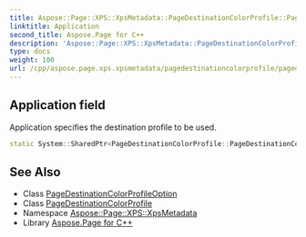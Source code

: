 ```yaml
---
title: Aspose::Page::XPS::XpsMetadata::PageDestinationColorProfile::PageDestinationColorProfileOption::Application field
linktitle: Application
second_title: Aspose.Page for C++
description: 'Aspose::Page::XPS::XpsMetadata::PageDestinationColorProfile::PageDestinationColorProfileOption::Application field. Application specifies the destination profile to be used in C++.'
type: docs
weight: 100
url: /cpp/aspose.page.xps.xpsmetadata/pagedestinationcolorprofile/pagedestinationcolorprofileoption/application/
---
```

## Application field


Application specifies the destination profile to be used.

```cpp
static System::SharedPtr<PageDestinationColorProfile::PageDestinationColorProfileOption> Aspose::Page::XPS::XpsMetadata::PageDestinationColorProfile::PageDestinationColorProfileOption::Application
```

## See Also

* Class [PageDestinationColorProfileOption](../)
* Class [PageDestinationColorProfile](../../)
* Namespace [Aspose::Page::XPS::XpsMetadata](../../../)
* Library [Aspose.Page for C++](../../../../)
